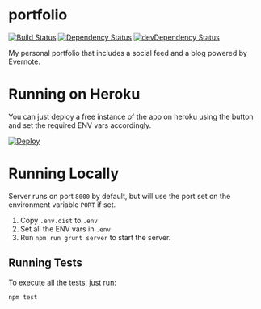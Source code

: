 portfolio
=========================
[![Build Status](https://travis-ci.org/chesleybrown/portfolio.svg?branch=master)](https://travis-ci.org/chesleybrown/portfolio)
[![Dependency Status](https://david-dm.org/chesleybrown/portfolio.svg)](https://david-dm.org/chesleybrown/portfolio)
[![devDependency Status](https://david-dm.org/chesleybrown/portfolio/dev-status.svg)](https://david-dm.org/chesleybrown/portfolio#info=devDependencies)

My personal portfolio that includes a social feed and a blog powered by Evernote.

# Running on Heroku

You can just deploy a free instance of the app on heroku using the button and
set the required ENV vars accordingly.

[![Deploy](https://www.herokucdn.com/deploy/button.png)](https://heroku.com/deploy)

# Running Locally

Server runs on port `8000` by default, but will use the port set
on the environment variable `PORT` if set.

1. Copy `.env.dist` to `.env`
1. Set all the ENV vars in `.env`
1. Run `npm run grunt server` to start the server.

## Running Tests
To execute all the tests, just run:

```
npm test
```
